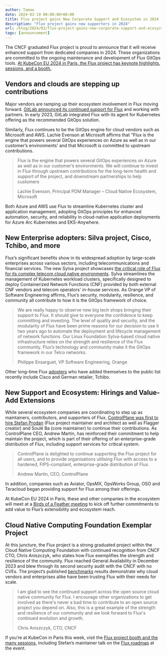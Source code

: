 ```yaml
---
author: Tamao
date: 2024-03-19 00:00:00+00:00
title: Flux project gains New Corporate Support and Ecosystem in 2024
description: "Flux project gains new supporters in 2024"
url: /blog/2024/03/flux-project-gains-new-corporate-support-and-ecosystem-in-2024/
tags: [announcement]
---
```


The CNCF graduated Flux project is proud to announce that it will receive
enhanced support from dedicated companies in 2024.
These organizations are committed to the ongoing maintenance
and development of Flux GitOps tools.
[At KubeCon EU 2024 in Paris, the Flux project has keynote highlights, sessions, and a booth.](https://fluxcd.io/kubecon/)

## Vendors and clouds are stepping up contributions

Major vendors are ramping up their ecosystem involvement in Flux moving forward.
[GitLab announced its continued support for Flux](https://about.gitlab.com/blog/2024/03/05/the-continued-support-of-fluxcd-at-gitlab/) and working with partners.
In early 2023, GitLab integrated Flux with its agent for Kubernetes offering as the recommended GitOps solution.

Similarly, Flux continues to be the GitOps engine for cloud vendors such as Microsoft and AWS.
Lachie Evenson at Microsoft affirms that "Flux is the engine that powers several GitOps
experiences on Azure as well as in our customer’s environments' and that Microsoft
is committed to upstream contributions.

> Flux is the engine that powers several GitOps experiences on Azure
> as well as in our customer’s environments. We will continue to invest
> in Flux through upstream contributions for the long-term health and
> support of the project, and downstream partnerships to help customers
>
> Lachie Evenson, Principal PDM Manager – Cloud Native Ecosystem, Microsoft

Both Azure and AWS use Flux to streamline
Kubernetes cluster and application management, adopting GitOps principles
for enhanced automation, security, and reliability in cloud-native application
deployments for Azure Arc Kubernetes and EKS-Anywhere.

## New Enterprise adopters: Silva project, Cisco, Tchibo, and more

Flux’s significant benefits show in its widespread adoption by large-scale
enterprises across various sectors, including telecommunications and financial services.
The new Sylva project showcases [the critical role of Flux for its complex telecom cloud native environments](https://sylva-projects.gitlab.io/release-note/).
Sylva streamlines the management of Kubernetes workload clusters, specifically designed
to deploy Containerized Network Functions (CNF) provided by both external CNF vendors
and telecom operators' in-house services. As Orange VP of Software Engineering affirms,
Flux’s security, modularity, resilience, and community all contribute to how it is the GitOps framework of choice.

> We are really happy to observe new big tech shops bringing their support to Flux.
> It should give to everyone the confidence to keep committing and investing.
> The level of quality and security, and the modularity of Flux have been prime
> reasons for our decision to use it two years ago to automate the deployment
> and lifecycle management of network functions. Our Linux Foundation Sylva-based
> cloud native infrastructure relies on the strength and resilience of the Flux community.
> Flux’s technology and community make it the GitOps framework in our Telco networks.
>
> Philippe Ensarguet, VP Software Engineering, Orange

Other long-time Flux [adopters](https://fluxcd.io/adopters/) who have added themselves to the public
list recently include Cisco and German retailer, Tchibo.

## New Support and Ecosystem: Hirings and Value-Add Extensions

While several ecosystem companies are coordinating to step up as maintainers,
contributors, and supporters of Flux,
[ControlPlane was first to hire Stefan Prodan](https://control-plane.io/posts/controlplane-backs-the-cncf-flux-project-by-employing-maintainers/) (Flux project maintainer and architect as well as Flagger creator)
and Soulé Ba (core maintainer) to continue their contributions.
As ControlPlane CEO, Andrew Martin, has reinforced their commitment to help maintain the project,
which is part of their offering of an enterprise-grade distribution of Flux,
including support services for critical system.

> ControlPlane is delighted to continue supporting the Flux project for all users,
> and to provide organisations utilising Flux with access to a hardened,
> FIPS-compliant, enterprise-grade distribution of Flux.
>
> Andrew Martin, CEO, ControlPlane

In addition, companies such as Aviator, OpsMX, OpsWorks Group,
OSO and Teracloud began providing support for Flux among their offerings.

At KubeCon EU 2024 in Paris, these and other companies in the ecosystem
will meet at a [Birds of a Feather meeting](https://kccnceu2024.sched.com/event/1akzm?iframe=no)
to kick off further commitments
to add value to Flux’s extensibility and ecosystem reach.

## Cloud Native Computing Foundation Exemplar Project

At this juncture, the Flux project is a strong graduated project within the
Cloud Native Computing Foundation with continued recognition from CNCF CTO,
Chris Aniszczyk, who states how Flux exemplifies the strength and resilience of the community.
Flux reached General Availability in December 2023 and blew through its
second security audit with the CNCF with no CVEs.
The project’s published [benchmarks](https://fluxcd.io/blog/2023/12/flux-v2.2.0/#benchmark-results)
results demonstrate why cloud vendors
and enterprises alike have been trusting Flux with their needs for scale.

> I am glad to see the continued support across the open source cloud native community for Flux.
> I encourage other organizations to get involved as there's never a bad time to contribute
> to an open source project you depend on. Also, this is a great example of the strength
> and resilience of our community and we look forward to Flux's continued evolution and growth.
>
> Chris Aniszczyk, CTO, CNCF

If you’re at KubeCon in Paris this week, visit the [Flux project booth and the many sessions,](https://fluxcd.io/kubecon/)
including Stefan’s maintainer talk on the [Flux roadmap](https://github.com/fluxcd/flux2/discussions/4663) at the event.

